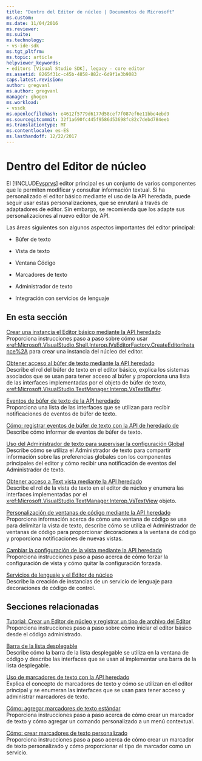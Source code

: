 ```yaml
---
title: "Dentro del Editor de núcleo | Documentos de Microsoft"
ms.custom: 
ms.date: 11/04/2016
ms.reviewer: 
ms.suite: 
ms.technology:
- vs-ide-sdk
ms.tgt_pltfrm: 
ms.topic: article
helpviewer_keywords:
- editors [Visual Studio SDK], legacy - core editor
ms.assetid: 8265f31c-c45b-4858-882c-6d9f1e3b9083
caps.latest.revision: 
author: gregvanl
ms.author: gregvanl
manager: ghogen
ms.workload:
- vssdk
ms.openlocfilehash: e4612f5779d6177d58cef7f087ef6e11bbe4ebd9
ms.sourcegitcommit: 32f1a690fc445f9586d53698fc82c7debd784eeb
ms.translationtype: MT
ms.contentlocale: es-ES
ms.lasthandoff: 12/22/2017
---
```

# <a name="inside-the-core-editor"></a>Dentro del Editor de núcleo
El [!INCLUDE[vsprvs](../code-quality/includes/vsprvs_md.md)] editor principal es un conjunto de varios componentes que le permiten modificar y consultar información textual. Si ha personalizado el editor básico mediante el uso de la API heredada, puede seguir usar estas personalizaciones, que se enrutará a través de adaptadores de editor. Sin embargo, se recomienda que los adapte sus personalizaciones al nuevo editor de API.  
  
 Las áreas siguientes son algunos aspectos importantes del editor principal:  
  
-   Búfer de texto  
  
-   Vista de texto  
  
-   Ventana Código  
  
-   Marcadores de texto  
  
-   Administrador de texto  
  
-   Integración con servicios de lenguaje  
  
## <a name="in-this-section"></a>En esta sección  
 [Crear una instancia el Editor básico mediante la API heredado](../extensibility/instantiating-the-core-editor-by-using-the-legacy-api.md)  
 Proporciona instrucciones paso a paso sobre cómo usar <xref:Microsoft.VisualStudio.Shell.Interop.IVsEditorFactory.CreateEditorInstance%2A> para crear una instancia del núcleo del editor.  
  
 [Obtener acceso al búfer de texto mediante la API heredado](../extensibility/accessing-the-text-buffer-by-using-the-legacy-api.md)  
 Describe el rol del búfer de texto en el editor básico, explica los sistemas asociados que se usan para tener acceso al búfer y proporciona una lista de las interfaces implementadas por el objeto de búfer de texto, <xref:Microsoft.VisualStudio.TextManager.Interop.VsTextBuffer>.  
  
 [Eventos de búfer de texto de la API heredado](../extensibility/text-buffer-events-in-the-legacy-api.md)  
 Proporciona una lista de las interfaces que se utilizan para recibir notificaciones de eventos de búfer de texto.  
  
 [Cómo: registrar eventos de búfer de texto con la API de heredado de](../extensibility/how-to-register-for-text-buffer-events-with-the-legacy-api.md)  
 Describe cómo informar de eventos de búfer de texto.  
  
 [Uso del Administrador de texto para supervisar la configuración Global](../extensibility/using-the-text-manager-to-monitor-global-settings.md)  
 Describe cómo se utiliza el Administrador de texto para compartir información sobre las preferencias globales con los componentes principales del editor y cómo recibir una notificación de eventos del Administrador de texto.  
  
 [Obtener acceso a Text vista mediante la API heredado](../extensibility/accessing-thetext-view-by-using-the-legacy-api.md)  
 Describe el rol de la vista de texto en el editor de núcleo y enumera las interfaces implementadas por el <xref:Microsoft.VisualStudio.TextManager.Interop.VsTextView> objeto.  
  
 [Personalización de ventanas de código mediante la API heredado](../extensibility/customizing-code-windows-by-using-the-legacy-api.md)  
 Proporciona información acerca de cómo una ventana de código se usa para delimitar la vista de texto, describe cómo se utiliza el Administrador de ventanas de código para proporcionar decoraciones a la ventana de código y proporciona notificaciones de nuevas vistas.  
  
 [Cambiar la configuración de la vista mediante la API heredado](../extensibility/changing-view-settings-by-using-the-legacy-api.md)  
 Proporciona instrucciones paso a paso acerca de cómo forzar la configuración de vista y cómo quitar la configuración forzada.  
  
 [Servicios de lenguaje y el Editor de núcleo](../extensibility/language-services-and-the-core-editor.md)  
 Describe la creación de instancias de un servicio de lenguaje para decoraciones de código de control.  
  
## <a name="related-sections"></a>Secciones relacionadas  
 [Tutorial: Crear un Editor de núcleo y registrar un tipo de archivo del Editor](../extensibility/walkthrough-creating-a-core-editor-and-registering-an-editor-file-type.md)  
 Proporciona instrucciones paso a paso sobre cómo iniciar el editor básico desde el código administrado.  
  
 [Barra de la lista desplegable](../extensibility/drop-down-bar.md)  
 Describe cómo la barra de la lista desplegable se utiliza en la ventana de código y describe las interfaces que se usan al implementar una barra de la lista desplegable.  
  
 [Uso de marcadores de texto con la API heredado](../extensibility/using-text-markers-with-the-legacy-api.md)  
 Explica el concepto de marcadores de texto y cómo se utilizan en el editor principal y se enumeran las interfaces que se usan para tener acceso y administrar marcadores de texto.  
  
 [Cómo: agregar marcadores de texto estándar](../extensibility/how-to-add-standard-text-markers.md)  
 Proporciona instrucciones paso a paso acerca de cómo crear un marcador de texto y cómo agregar un comando personalizado a un menú contextual.  
  
 [Cómo: crear marcadores de texto personalizado](../extensibility/how-to-create-custom-text-markers.md)  
 Proporciona instrucciones paso a paso acerca de cómo crear un marcador de texto personalizado y cómo proporcionar el tipo de marcador como un servicio.